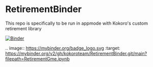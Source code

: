 # RetirementBinder
This repo is specifically to be run in appmode with Kokoro's custom retirement library
 
[![Binder](https://mybinder.org/badge.svg)](https://mybinder.org/v2/gh/kokoroteam/RetirementBinder.git/main?urlpath=%2Fapps%2FRetirementGme.ipynb)

.. image:: https://mybinder.org/badge_logo.svg
 :target: https://mybinder.org/v2/gh/kokoroteam/RetirementBinder.git/main?filepath=RetirementGme.ipynb
